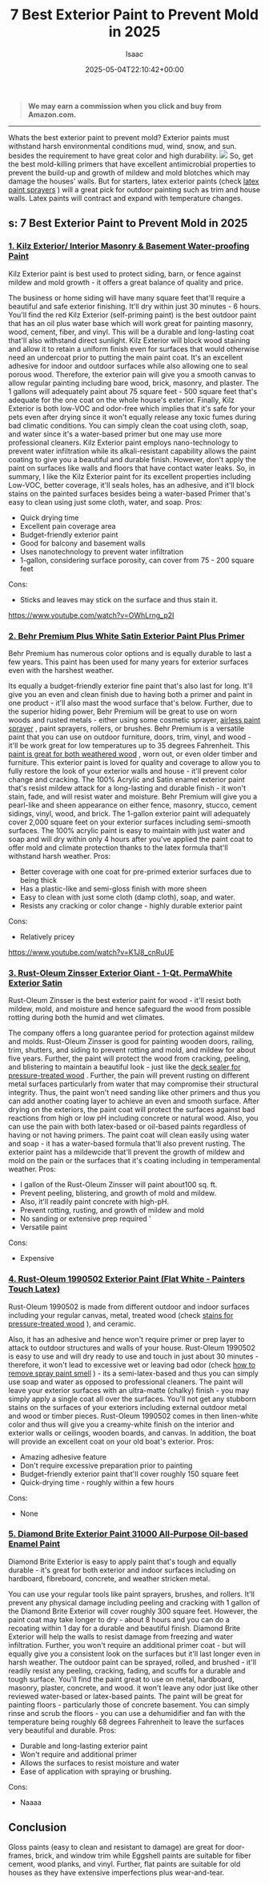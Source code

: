 ﻿---
author: Isaac
layout: post
title: 7 Best Exterior Paint to Prevent Mold in 2025
date: '2025-05-04T22:10:42+00:00'
categories:
- Paint
tags: []
slug: /best-exterior-paint-to-prevent-mold/
lastmod: 2025-05-07T12:21:23+03:00
---
> **We may earn a commission when you click and buy from Amazon.com.**
>

---
Whats the best exterior paint to prevent mold? Exterior paints must withstand harsh environmental conditions mud, wind, snow, and sun. besides the requirement to have great color and high durability.
![](/assets/img/12/Pest-Control.jpg)
So, get the best mold-killing primers that have excellent antimicrobial properties to prevent the build-up and growth of mildew and mold blotches which may damage the houses' walls.
But for starters, latex exterior paints (check
[latex paint sprayers](https://pestpolicy.com/best-sprayer-for-latex-paint/)
) will a great pick for outdoor painting such as trim and house walls. Latex paints will contract and expand with temperature changes.
## s: 7 Best Exterior Paint to Prevent Mold in 2025
### [1. Kilz Exterior/ Interior Masonry & Basement Water-proofing Paint](https://www.amazon.com/dp/B00B2G97FU/?tag=p-policy-20)
Kilz Exterior paint is best used to protect siding, barn, or fence against mildew and mold growth - it offers a great balance of quality and price.

The business or home siding will have many square feet that'll require a beautiful and safe exterior finishing. It'll dry within just 30 minutes - 6 hours.
You'll find the red Kilz Exterior (self-priming paint) is the best outdoor paint that has an oil plus water base which will work great for painting masonry, wood, cement, fiber, and vinyl.
This will be a durable and long-lasting coat that'll also withstand direct sunlight.
Kilz Exterior will block wood staining and allow it to retain a uniform finish even for surfaces that would otherwise need an undercoat prior to putting the main paint coat.
It's an excellent adhesive for indoor and outdoor surfaces while also allowing one to seal porous wood.
Therefore, the exterior pain will give you a smooth canvas to allow regular painting including bare wood, brick, masonry, and plaster.
The 1 gallons will adequately paint about 75 square feet - 500 square feet that's adequate for the one coat on the whole house's exterior.
Finally, Kilz Exterior is both low-VOC and odor-free which implies that it's safe for your pets even after drying since it won't equally release any toxic fumes during bad climatic conditions.
You can simply clean the coat using cloth, soap, and water since it's a water-based primer but one may use more professional cleaners.
Kilz Exterior paint employs
nano-technology to prevent water infiltration while its alkali-resistant capability allows the paint coating to give you a beautiful and durable finish.
However, don't apply the paint on surfaces like walls and
floors that have contact water leaks.
So, in summary, I like the Kilz Exterior paint for its excellent properties including Low-VOC, better coverage, it'll seals holes, has an adhesive, and it'll block stains on the painted surfaces besides being a water-based Primer that's easy to clean using just some cloth, water, and soap.
Pros:
- Quick drying time
- Excellent pain coverage area
- Budget-friendly exterior paint
- Good for balcony and basement walls
- Uses nanotechnology to prevent water infiltration
- 1-gallon, considering surface porosity, can cover from 75 - 200 square feet

Cons:
- Sticks and leaves may stick on the surface and thus stain it.

https://www.youtube.com/watch?v=OWhLrng_p2I
### [2. Behr Premium Plus White Satin Exterior Paint Plus Primer](https://www.amazon.com/dp/B00MZ8PDMU/?tag=p-policy-20)
Behr Premium has numerous color options and is equally durable to last a few years. This paint has been used for many years for exterior surfaces even with the harshest weather.

Its equally a budget-friendly exterior fine paint that's also last for long. It'll give you an even and clean finish due to having both a primer and paint in one product - it'll also mast the wood surface that's below.
Further, due to the superior hiding power, Behr Premium will be great to use on worn woods and rusted metals - either using some cosmetic sprayer,
[airless paint sprayer](https://pestpolicy.com/best-airless-paint-sprayer/)
, paint sprayers, rollers, or brushes.
Behr Premium is a versatile paint that you can use on outdoor furniture, doors, trim, vinyl, and wood - it'll be work great for low temperatures up to 35 degrees Fahrenheit. This
[paint is great for both weathered wood](https://pestpolicy.com/best-deck-stain-for-weathered-wood/)
, worn out, or even older timber and furniture.
This exterior paint is loved for quality and coverage to allow you to fully restore the look of your exterior walls and house - it'll prevent color change and cracking.
The 100% Acrylic and Satin enamel exterior paint that's resist mildew attack for a long-lasting and durable finish - it won't stain, fade, and will resist water and moisture.
Behr Premium will give you a pearl-like and sheen appearance on either fence, masonry, stucco, cement sidings, vinyl, wood, and brick.
The 1-gallon exterior paint will adequately cover 2,000 square feet on your exterior surfaces including semi-smooth surfaces.
The 100% acrylic paint is easy to maintain with just water and soap and will dry within only 4 hours after you've applied the paint coat to offer mold and climate protection thanks to the latex formula that'll withstand harsh weather.
Pros:
- Better coverage with one coat for pre-primed exterior surfaces due to being thick
- Has a plastic-like and semi-gloss finish with more sheen
- Easy to clean with just some cloth (damp cloth), soap, and water.
- Resists any cracking or color change - highly durable exterior paint

Cons:
- Relatively pricey

https://www.youtube.com/watch?v=K1J8_cnRuUE
### [3. Rust-Oleum Zinsser Exterior Oiant - 1-Qt. PermaWhite Exterior Satin](https://www.amazon.com/dp/B000H5VKBQ/?tag=p-policy-20)
Rust-Oleum Zinsser is the best exterior paint for wood - it'll resist both mildew, mold, and moisture and hence safeguard the wood from possible rotting during both the humid and wet climates.

The company offers a long guarantee period for protection against mildew and molds.
Rust-Oleum Zinsser is good for painting wooden doors, railing, trim, shutters, and siding to prevent rotting and mold, and mildew for about five years.
Further, the paint will protect the wood from cracking, peeling, and blistering to maintain a beautiful look - just like the
[deck sealer for pressure-treated wood](https://pestpolicy.com/best-deck-sealer-for-pressure-treated-wood/)
.
Further, the pain will prevent rusting on different metal surfaces particularly from water that may compromise their structural integrity.
Thus, the paint won't need sanding like other primers and thus you can add another coating layer to achieve an even and smooth surface.
After drying on the exteriors, the paint coat will protect the surfaces against bad reactions from high or low pH including concrete or natural wood.
Also, you can use the pain with both latex-based or oil-based paints regardless of having or not having primers. The paint coat will clean easily using water and soap - it has a water-based formula that'll also prevent rusting.
The exterior paint has a mildewcide that'll prevent the growth of mildew and mold on the pain or the surfaces that it's coating including in temperamental weather.
Pros:
- I gallon of the Rust-Oleum Zinsser will paint about100 sq. ft.
- Prevent peeling, blistering, and growth of mold and mildew.
- Also, it'll readily paint concrete with high-pH.
- Prevent rotting, rusting, and growth of mildew and mold
- No sanding or extensive prep required '
- Versatile paint

Cons:
- Expensive

### [4. Rust-Oleum 1990502 Exterior Paint (Flat White - Painters Touch Latex)](https://www.amazon.com/dp/B000H5VKBQ/?tag=p-policy-20)
Rust-Oleum 1990502 is made from different outdoor and indoor surfaces including your regular canvas, metal, treated wood (check
[stains for pressure-treated wood](https://pestpolicy.com/best-deck-stain-for-pressure-treated-wood/)
), and ceramic.

Also, it has an adhesive and hence won't require primer or prep layer to attack to outdoor structures and walls of your house.
Rust-Oleum 1990502 is easy to use and will dry ready to use and touch in just about 30 minutes - therefore, it won't lead to excessive wet or leaving bad odor (check
[how to remove spray paint smell](https://pestpolicy.com/how-to-get-rid-of-spray-paint-smell/)
) - its a semi-latex-based and thus you can simply use soap and water as opposed to professional cleaners.
The paint will leave your exterior surfaces with an ultra-matte (chalky) finish - you may simply apply a single coat all over the surfaces.
You'll not get any stubborn stains on the surfaces of your exteriors including external outdoor metal and wood or timber pieces.
Rust-Oleum 1990502 comes in then linen-white color and thus will give you a creamy-white finish on the interior and exterior walls or ceilings, wooden boards, and canvas. In addition, the boat will provide an excellent coat on your old boat's exterior.
Pros:
- Amazing adhesive feature
- Don't require excessive preparation prior to painting
- Budget-friendly exterior paint that'll cover roughly 150 square feet
- Quick-drying time - roughly within a few hours

Cons:
- None

### [5. Diamond Brite Exterior Paint 31000 All-Purpose Oil-based Enamel Paint](https://www.amazon.com/dp/B00AENE0JK/?tag=p-policy-20)
Diamond Brite Exterior is easy to apply paint that's tough and equally durable - it's great for both exterior and indoor surfaces including on hardboard, fibreboard, concrete, and weather stricken metal.

You can use your regular tools like paint sprayers, brushes, and rollers.
It'll prevent any physical damage including peeling and cracking with 1 gallon of the Diamond Brite Exterior will cover roughly 300 square feet.
However, the paint coat may take longer to dry - about 8 hours and you can do a recoating within 1 day for a durable and beautiful finish.
Diamond Brite Exterior will help the walls to resist damage from freezing and water infiltration. Further, you won't require an additional primer coat - but will equally give you a consistent look on the surfaces but it'll last longer even in harsh weather.
The outdoor paint can be sprayed, rolled, and brushed - it'll readily resist any peeling, cracking, fading, and scuffs for a durable and tough surface.
You'll find the paint great to use on metal,
hardboard, masonry, plaster, concrete, and wood. it won't leave any odor just like other reviewed water-based or latex-based paints.
The paint will be great for painting floors - particularly those of concrete basement. You can simply rinse and scrub the floors - you can use a dehumidifier and fan with the temperature being roughly 68 degrees Fahrenheit to leave the surfaces very beautiful and durable.
Pros:
- Durable and long-lasting exterior paint
- Won't require and additional primer
- Allows the surfaces to resist moisture and water
- Ease of application with spraying or brushing.

Cons:
- Naaaa

## Conclusion
Gloss paints (easy to clean and resistant to damage) are great for door-frames, brick, and window trim while Eggshell paints are suitable for fiber cement, wood planks, and vinyl.
Further, flat paints are suitable for old houses as they have extensive imperfections plus wear-and-tear.